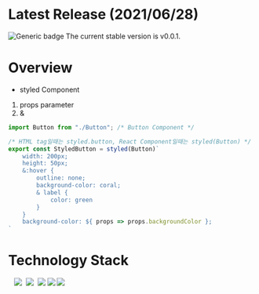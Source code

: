 # Latest Release (2021/06/28)

![Generic badge](https://img.shields.io/badge/build-passing-green.svg)
The current stable version is v0.0.1.

# Overview
- styled Component
1. props parameter
2. & 
```js
import Button from "./Button"; /* Button Component */

/* HTML tag일때는 styled.button, React Component일때는 styled(Button) */
export const StyledButton = styled(Button)`
    width: 200px;
    height: 50px;
    &:hover {
        outline: none;
        background-color: coral;
        & label {
            color: green
        }
    }
    background-color: ${ props => props.backgroundColor };
`
```


# Technology Stack

&nbsp;&nbsp;
<img src="https://img.shields.io/badge/HTML5-E34F26?style=flat-square&logo=HTML5&logoColor=white"/></a>&nbsp;
<img src="https://img.shields.io/badge/CSS3-1572B6?style=flat-square&logo=CSS3&logoColor=white"/></a>&nbsp;
<img src="https://img.shields.io/badge/Javascript-F7DF1E?style=flat-square&logo=JavaScript&logoColor=white"/></a>
<img src="https://img.shields.io/badge/React-61DAFB?style=flat-square&logo=React&logoColor=white"/></a>
<img src="https://img.shields.io/badge/StyledComponents-DB7093?style=flat-square&logo=Styled-Components&logoColor=white"/></a>
